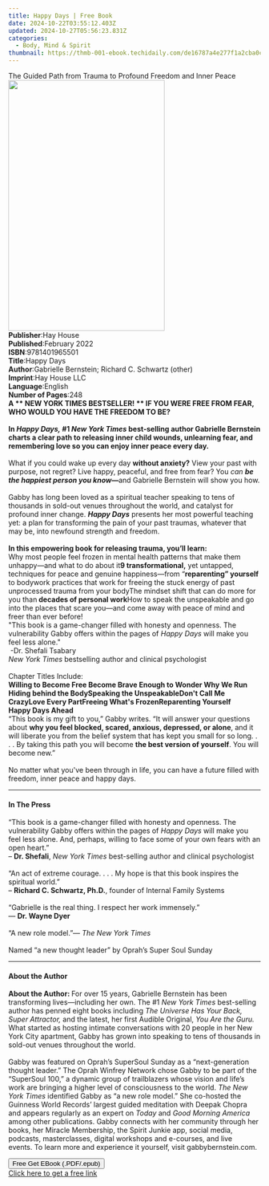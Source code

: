 ```yaml
---
title: Happy Days | Free Book
date: 2024-10-22T03:55:12.403Z
updated: 2024-10-27T05:56:23.831Z
categories:
  - Body, Mind & Spirit
thumbnail: https://thmb-001-ebook.techidaily.com/de16787a4e277f1a2cba0c2006300dd829a80a6ada78137bbc06b6ff34eb1670.jpg
---
```

<main id="book-container">
  <div class="flex flex-col">
    <div class="book-brief flex-1 py-6 px-4 sm:p-6 md:py-10 md:px-8">
      <!-- brief-->
      <div class="book-brief-main">
        The Guided Path from Trauma to Profound Freedom and Inner Peace
      </div>
    </div>
    <div
      class="book-meta-info flex-1 grid gap-4 col-start-1 col-end-3 row-start-1 sm:mb-6 sm:grid-cols-4 lg:gap-6 lg:col-start-2 lg:row-end-6 lg:row-span-6 lg:mb-0"
    >
      <div
        class="book-meta-info-left place-content-center mt-4 p-4 text-sm leading-6 col-start-2 col-span-2 dark:text-slate-400"
      >
        <img
          class="w-full h-500 object-cover rounded-lg sm:h-255 sm:col-span-2 lg:col-span-full"
          src="https://img-001-ebook.techidaily.com/d26dd93a12412b26f51d60b5be2dcbc8eca2abe04bd4b746e0b8697d0a1ccbdf.jpg"
          alt=""
          width="312"
          height="500"
        />
      </div>
      <div
        class="book-meta-info-right mt-2 col-start-1 row-start-2 col-span-3 self-center"
      >
        <!-- meta data  -->
        <div class="flex flex-col px-4 md:px-8">
          <div class="flex-1">
            <strong>Publisher</strong>:<span class="px-2">Hay House</span>
          </div>
          <div class="flex-1">
            <strong>Published</strong>:<span class="px-2">February 2022</span>
          </div>
          <div class="flex-1">
            <strong>ISBN</strong>:<span class="px-2">9781401965501</span>
          </div>
          <div class="flex-1">
            <strong>Title</strong>:<span class="px-2">Happy Days</span>
          </div>
          <div class="flex-1">
            <strong>Author</strong>:<span class="px-2"
              >Gabrielle Bernstein; Richard C. Schwartz (other)</span
            >
          </div>
          <div class="flex-1">
            <strong>Imprint</strong>:<span class="px-2">Hay House LLC</span>
          </div>
          <div class="flex-1">
            <strong>Language</strong>:<span class="px-2">English</span>
          </div>
          <div class="flex-1">
            <strong>Number of Pages</strong>:<span class="px-2">248</span>
          </div>
        </div>
      </div>
    </div>
    <div class="book-description flex-1 py-6 px-4 sm:p-6 md:py-10 md:px-8">
      <div class="book-description-main">
        <div accordion-content="" id="description">
          <b
            >A ** NEW YORK TIMES BESTSELLER! ** IF YOU WERE FREE FROM FEAR, WHO
            WOULD YOU HAVE THE FREEDOM TO BE? <br /><br />In
            <i>Happy Days,</i> #1 <i>New York Times</i> best-selling author
            Gabrielle Bernstein charts a clear path to releasing inner child
            wounds, unlearning fear, and remembering love so you can enjoy inner
            peace every day.</b
          ><br /><br />What if you could wake up every day
          <b>without anxiety?</b> View your past with purpose, not regret? Live
          happy, peaceful, and free from fear? You
          <i>can <b>be the happiest person you know</b></i
          ><b>—</b>and Gabrielle Bernstein will show you how.<br /><br />Gabby
          has long been loved as a spiritual teacher speaking to tens of
          thousands in sold-out venues throughout the world, and catalyst for
          profound inner change. <b><i>Happy Days</i></b> presents her most
          powerful teaching yet: a plan for transforming the pain of your past
          traumas, whatever that may be, into newfound strength and freedom.<br /><br /><b
            >In this empowering book for releasing trauma, you’ll learn:</b
          ><br />
          Why most people feel frozen in mental health patterns that make them
          unhappy—and what to do about it<b>9 transformational,</b> yet
          untapped, techniques for peace and genuine happiness—from “<b
            >reparenting” yourself </b
          >to bodywork practices that work for freeing the stuck energy of past
          unprocessed trauma from your bodyThe mindset shift that can do more
          for you than<b> decades of personal work</b>How to speak the
          unspeakable and go into the places that scare you—and come away with
          peace of mind and freer than ever before!<br />"This book is a
          game-changer filled with honesty and openness. The vulnerability Gabby
          offers within the pages of <i>Happy Days</i> will make you feel less
          alone."<br />&nbsp;-Dr. Shefali Tsabary<br /><i>New York Times</i>
          bestselling author and clinical psychologist<br /><br />Chapter Titles
          Include:<br />
          <b>Willing to Become Free </b><b>Become Brave Enough to Wonder </b
          ><b>Why We Run </b><b>Hiding behind the Body</b
          ><b>Speaking the Unspeakable</b><b>Don't Call Me Crazy</b
          ><b>Love Every Part</b><b>Freeing What's Frozen</b
          ><b>Reparenting Yourself</b><b><br />Happy Days Ahead</b> <br />“This
          book is my gift to you,” Gabby writes. “It will answer your questions
          about
          <b>why you feel blocked, scared, anxious, depressed, or alone</b>, and
          it will liberate you from the belief system that has kept you small
          for so long. . . . By taking this path you will become
          <b>the best version of yourself</b>. You will become new.”<br /><br />No
          matter what you've been through in life, you can have a future filled
          with freedom, inner peace and happy days.
        </div>
        <div class="accordion-fader"></div>
      </div>
    </div>
    <div class="book-excerpts flex-1 py-6 px-4 sm:p-6 md:py-10 md:px-8">
      <!-- excerpts-->
      <div class="book-excerpts-main">
        <hr />
        <h4 class="placeholder placeholder-heading">
          <span>In The Press</span>
        </h4>
        <p>
          “This book is a game-changer filled with honesty and openness. The
          vulnerability Gabby offers within the pages of <i>Happy Days</i> will
          make you feel less alone. And, perhaps, willing to face some of your
          own fears with an open heart.” <br />– <b>Dr. Shefali</b>,
          <i>New York Times </i>best-selling author and clinical psychologist<br /><br />“An
          act of extreme courage. . . . My hope is that this book inspires the
          spiritual world.”<br />
          – <b>Richard C. Schwartz, Ph.D.</b>, founder of Internal Family
          Systems<br /><br />“Gabrielle is the real thing. I respect her work
          immensely.”<br />— <b>Dr. Wayne Dyer<br /></b><br />“A new role
          model.”— <i>The New York Times</i><br /><br />Named “a new thought
          leader” by Oprah’s Super Soul Sunday
        </p>
      </div>
    </div>
    <div class="book-about-author flex-1 py-6 px-4 sm:p-6 md:py-10 md:px-8">
      <!-- about author-->
      <div class="book-main-author-main">
        <hr />
        <h4 class="placeholder placeholder-heading">
          <span>About the Author</span>
        </h4>
        <p>
          <b>About the Author: </b>For over 15 years, Gabrielle Bernstein has
          been transforming lives—including her own. The #1
          <i>New York Times </i>best-selling author has penned eight books
          including <i>The Universe Has Your Back, Super Attractor, </i>and the
          latest, her first Audible Original, <i>You Are the Guru. </i>What
          started as hosting intimate conversations with 20 people in her New
          York City apartment, Gabby has grown into speaking to tens of
          thousands in sold-out venues throughout the world.<br />&nbsp;<br />Gabby
          was featured on Oprah’s SuperSoul Sunday as a “next-generation thought
          leader.” The Oprah Winfrey Network chose Gabby to be part of the
          “SuperSoul 100,” a dynamic group of trailblazers whose vision and
          life’s work are bringing a higher level of consciousness to the world.
          <i>The New York Times</i> identified Gabby as “a new role model.” She
          co-hosted the Guinness World Records’ largest guided meditation with
          Deepak Chopra and appears regularly as an expert on <i>Today</i> and
          <i>Good Morning America</i> among other publications. Gabby connects
          with her community through her books, her Miracle Membership, the
          Spirit Junkie app, social media, podcasts, masterclasses, digital
          workshops and e-courses, and live events.&nbsp;To learn more and
          experience it yourself, visit gabbybernstein.com.
        </p>
      </div>
    </div>
    <div class="book-free-get flex-1 py-6 px-4 sm:p-6 md:py-10 md:px-8">
      <button
        id="btn-free-get"
        class="bg-blue-500 hover:bg-blue-700 text-white font-bold py-2 px-4 rounded"
      >
        Free Get EBook (.PDF/.epub)
      </button>
      <div id="countdown-display" class="px-2 text-lg mt-2"></div>
      <a
        id="free-link"
        class="hidden bg-blue-500 hover:bg-blue-700 text-white font-bold py-2 px-4 rounded"
        href="https://www.ebooks.com/en-us/book/210345368/happy-days/gabrielle-bernstein/"
        target="_blank"
        >Click here to get a free link</a
      >
    </div>
    <script>
      let countdownTime = 0;
      let countdownInterval = null;
      document
        .getElementById('btn-free-get')
        .addEventListener('click', startCountdown);
      function startCountdown() {
        countdownTime = new Date().getTime() + 60000 * 3;
        countdownInterval = setInterval(updateCountdown, 1000);
        document.getElementById('btn-free-get').disabled = true;
        document
          .getElementById('btn-free-get')
          .classList.add('bg-gray-500', 'cursor-not-allowed');
      }
      function updateCountdown() {
        let currentTime = new Date().getTime();
        let timeLeft = countdownTime - currentTime;
        let secondsLeft = Math.floor(timeLeft / 1000);
        document.getElementById('countdown-display').innerHTML =
          `Remaining time: ${secondsLeft} seconds.`;
        if (secondsLeft <= 0) {
          clearInterval(countdownInterval);
          document.getElementById('btn-free-get').classList.add('hidden');
          document.getElementById('free-link').classList.remove('hidden');
          document.getElementById('countdown-display').innerHTML = '';
        }
      }
    </script>
  </div>
</main>

<ins class="adsbygoogle"
      style="display:block"
      data-ad-client="ca-pub-7571918770474297"
      data-ad-slot="8358498916"
      data-ad-format="auto"
      data-full-width-responsive="true"></ins>
    